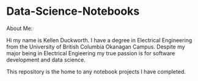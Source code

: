 # Data-Science-Notebooks

About Me: 

Hi my name is Kellen Duckworth. I have a degree in Electrical Engineering from the University of British Columbia Okanagan Campus. 
Despite my major being in Electrical Engieering my true passion is for software development and data science.

This repository is the home to any notebook projects I have completed. 

